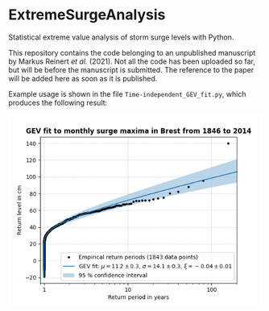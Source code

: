 # ExtremeSurgeAnalysis
Statistical extreme value analysis of storm surge levels with Python.

This repository contains the code belonging to an unpublished manuscript
by Markus Reinert *et al.* (2021).  Not all the code has been uploaded
so far, but will be before the manuscript is submitted.  The reference
to the paper will be added here as soon as it is published.

Example usage is shown in the file `Time-independent_GEV_fit.py`, which
produces the following result:

![Figure of a time-independent GEV fit to extreme surge levels in Brest](results/GEV_fit_Brest.png)

